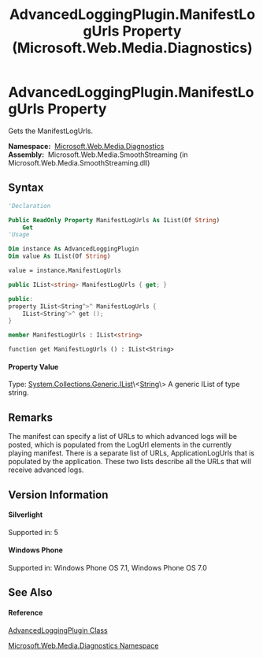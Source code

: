 ﻿---
title: AdvancedLoggingPlugin.ManifestLogUrls Property  (Microsoft.Web.Media.Diagnostics)
TOCTitle: ManifestLogUrls Property
ms:assetid: P:Microsoft.Web.Media.Diagnostics.AdvancedLoggingPlugin.ManifestLogUrls
ms:mtpsurl: https://msdn.microsoft.com/en-us/library/microsoft.web.media.diagnostics.advancedloggingplugin.manifestlogurls(v=VS.95)
ms:contentKeyID: 46307723
ms.date: 05/31/2012
mtps_version: v=VS.95
f1_keywords:
- Microsoft.Web.Media.Diagnostics.AdvancedLoggingPlugin.get_ManifestLogUrls
- Microsoft.Web.Media.Diagnostics.AdvancedLoggingPlugin.ManifestLogUrls
dev_langs:
- CSharp
- JScript
- VB
- FSharp
- c++
api_location:
- Microsoft.Web.Media.SmoothStreaming.dll
api_name:
- Microsoft.Web.Media.Diagnostics.AdvancedLoggingPlugin.get_ManifestLogUrls
- Microsoft.Web.Media.Diagnostics.AdvancedLoggingPlugin.ManifestLogUrls
api_type:
- Managed
topic_type:
- apiref
- kbSyntax
product_family_name: VS
ROBOTS: INDEX,FOLLOW
---

# AdvancedLoggingPlugin.ManifestLogUrls Property

Gets the ManifestLogUrls.

**Namespace:**  [Microsoft.Web.Media.Diagnostics](microsoft-web-media-diagnostics-namespace_1.md)  
**Assembly:**  Microsoft.Web.Media.SmoothStreaming (in Microsoft.Web.Media.SmoothStreaming.dll)

## Syntax

``` vb
'Declaration

Public ReadOnly Property ManifestLogUrls As IList(Of String)
    Get
'Usage

Dim instance As AdvancedLoggingPlugin
Dim value As IList(Of String)

value = instance.ManifestLogUrls
```

``` csharp
public IList<string> ManifestLogUrls { get; }
```

``` c++
public:
property IList<String^>^ ManifestLogUrls {
    IList<String^>^ get ();
}
```

``` fsharp
member ManifestLogUrls : IList<string>
```

``` jscript
function get ManifestLogUrls () : IList<String>
```

#### Property Value

Type: [System.Collections.Generic.IList](https://msdn.microsoft.com/en-us/library/5y536ey6\(v=vs.95\))\<[String](https://msdn.microsoft.com/en-us/library/s1wwdcbf\(v=vs.95\))\>  
A generic IList of type string.

## Remarks

The manifest can specify a list of URLs to which advanced logs will be posted, which is populated from the LogUrl elements in the currently playing manifest. There is a separate list of URLs, ApplicationLogUrls that is populated by the application. These two lists describe all the URLs that will receive advanced logs.

## Version Information

#### Silverlight

Supported in: 5  

#### Windows Phone

Supported in: Windows Phone OS 7.1, Windows Phone OS 7.0  

## See Also

#### Reference

[AdvancedLoggingPlugin Class](advancedloggingplugin-class-microsoft-web-media-diagnostics_1.md)

[Microsoft.Web.Media.Diagnostics Namespace](microsoft-web-media-diagnostics-namespace_1.md)

